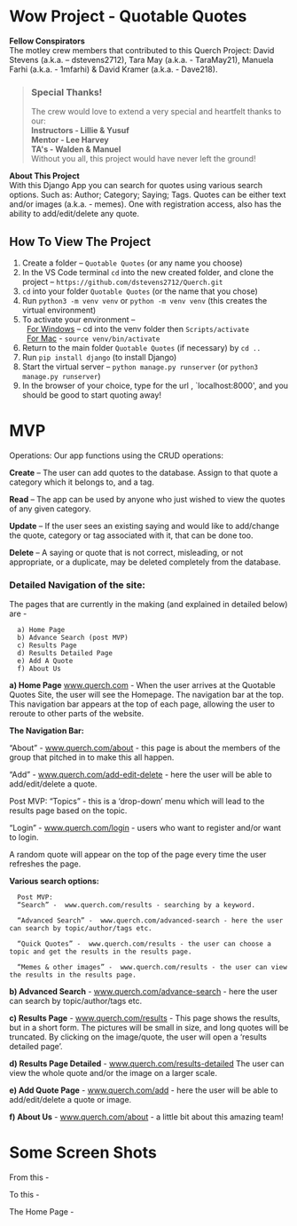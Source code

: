 # **Wow Project - Quotable Quotes**

**Fellow Conspirators**<br>
The motley crew members that contributed to this Querch Project: David Stevens (a.k.a. – dstevens2712), Tara May (a.k.a. - TaraMay21), Manuela Farhi (a.k.a. - 1mfarhi)  & David Kramer (a.k.a. - Dave218).<br>

> ### **Special Thanks!**<br>
>The crew would love to extend a very special and heartfelt thanks to our:<br>
**Instructors - Lillie & Yusuf**<br>
**Mentor - Lee Harvey**<br>
**TA's - Walden & Manuel**<br>
Without you all, this project would have never left the ground!


**About This Project**<br>
With this Django App you can search for quotes using various search options.
Such as: Author; Category; Saying; Tags.
Quotes can be either text and/or images (a.k.a. - memes).
One with registration access, also has the ability to add/edit/delete any quote.

## **How To View The Project**
1. Create a folder – `Quotable Quotes` (or any name you choose)
2. In the VS Code terminal `cd` into the new created folder, and clone the project –  `https://github.com/dstevens2712/Querch.git`
3. `cd` into your folder `Quotable Quotes` (or the name that you chose)
4. Run `python3 -m venv venv` or `python -m venv venv` (this creates the virtual environment)
5. To activate your environment –<br>
&nbsp;&nbsp;<ins>For Windows</ins> – cd into the venv folder then `Scripts/activate`<br>
&nbsp;&nbsp;<ins>For Mac</ins> - `source venv/bin/activate`
6. Return to the main folder `Quotable Quotes` (if necessary) by `cd ..`
7. Run `pip install django` (to install Django)
8. Start the virtual server – `python manage.py runserver` (or `python3 manage.py runserver`)
9. In the browser of your choice, type for the url , `localhost:8000', and you should be good to start quoting away!

# **MVP**


Operations:  Our app functions using the CRUD operations:

**Create** – The user can add quotes to the database. Assign to that quote a  category which it belongs to, and a tag.

**Read** – The app can be used by anyone who just wished to view the quotes of any given category.

**Update** – If the user sees an existing saying and would like to add/change the quote, category or tag associated with it, that can be done too.

**Delete** – A saying or quote that is not correct, misleading, or not appropriate, or a duplicate, may be deleted completely from the database.


### **Detailed Navigation of the site:**
The pages that are currently in the making (and explained in detailed below) are - 

      a) Home Page
      b) Advance Search (post MVP)
      c) Results Page
      d) Results Detailed Page 
      e) Add A Quote 
      f) About Us 


**a) Home Page** www.querch.com - When the user arrives at the Quotable Quotes Site, the user will see the Homepage. The navigation bar at the top. This navigation bar appears at the top of each page, allowing the user to reroute to other parts of the website.

**The Navigation Bar:**

“About” - www.querch.com/about - this page is about the members of the group that pitched in to make this all happen.

“Add” -  www.querch.com/add-edit-delete - here the user will be able to add/edit/delete a quote.

Post MVP:
“Topics” - this is a ‘drop-down’ menu which will lead to the results page based on the topic.

“Login” - www.querch.com/login - users who want to register and/or want to login.

A random quote will appear on the top of the page every time the user refreshes the page.

**Various search options:**

      Post MVP:
      “Search” -  www.querch.com/results - searching by a keyword.

      “Advanced Search” -  www.querch.com/advanced-search - here the user can search by topic/author/tags etc.

      “Quick Quotes” -  www.querch.com/results - the user can choose a topic and get the results in the results page.

      “Memes & other images” -  www.querch.com/results - the user can view the results in the results page.

**b) Advanced Search** -  www.querch.com/advance-search - here the user can search by topic/author/tags etc.

**c) Results Page** - www.querch.com/results - This page shows the results, but in a short form. The pictures will be small in size, and long quotes will be truncated. By clicking on the image/quote, the user will open a ‘results detailed page’.

**d) Results Page Detailed** - www.querch.com/results-detailed  The user can view the whole quote and/or the image on a larger scale.

**e) Add Quote Page** - www.querch.com/add - here the user will be able to add/edit/delete a quote or image.

**f) About Us** - www.querch.com/about - a little bit about this amazing team!

<p>


# Some Screen Shots
From this - <br>


To this - <br>


The Home Page - <br>



